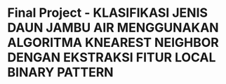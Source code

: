 # Final Project - KLASIFIKASI JENIS DAUN JAMBU AIR MENGGUNAKAN ALGORITMA KNEAREST NEIGHBOR DENGAN EKSTRAKSI FITUR LOCAL BINARY PATTERN
